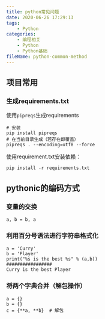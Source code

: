 ```yaml
---
title: python常见问题
date: 2020-06-26 17:29:13
tags:
	- Python
categories:
	- 编程相关
	- Python
	- Python基础
fileName: python-common-method
---
```


## 项目常用

### 生成requirements.txt

使用`pipreqs`生成requirements

```
# 安装
pip install pipreqs
# 在当前目录生成（若存在即覆盖）
pipreqs . --encoding=utf8 --force
```

使用requirement.txt安装依赖：

```\
pip install -r requirements.txt
```



## pythonic的编码方式

### 变量的交换

```
a, b = b, a
```



### 利用百分号语法进行字符串格式化

```
a = 'Curry'
b = 'Player'
print("%s is the best %s" % (a,b))
#################
Curry is the best Player
```



### 将两个字典合并（解包操作）

```
a = {}
b = {}
c = {**a, **b}	# 解包
```

